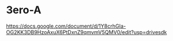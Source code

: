 # 3ero-A
https://docs.google.com/document/d/1Y8crhGIa-OG2KK3DB9HzoAxuX6PtDxnZ9qmvmV5QMV0/edit?usp=drivesdk
